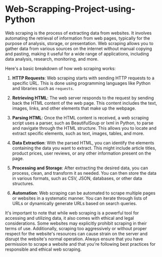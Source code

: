 # Web-Scrapping-Project-using-Python

Web scraping is the process of extracting data from websites. It involves automating the retrieval of information from web pages, typically for the purpose of analysis, storage, or presentation. Web scraping allows you to gather data from various sources on the internet without manual copying and pasting, making it useful for a wide range of applications, including data analysis, research, monitoring, and more.

Here's a basic breakdown of how web scraping works:

1. **HTTP Requests**: Web scraping starts with sending HTTP requests to a specific URL. This is done using programming languages like Python and libraries such as `requests`.

2. **Retrieving HTML**: The web server responds to the request by sending back the HTML content of the web page. This content includes the text, images, links, and other elements that make up the webpage.

3. **Parsing HTML**: Once the HTML content is received, a web scraping script uses a parser, such as BeautifulSoup or lxml in Python, to parse and navigate through the HTML structure. This allows you to locate and extract specific elements, such as text, images, tables, and more.

4. **Data Extraction**: With the parsed HTML, you can identify the elements containing the data you want to extract. This might include article titles, product prices, user reviews, or any other information present on the page.

5. **Processing and Storage**: After extracting the desired data, you can process, clean, and transform it as needed. You can then store the data in various formats, such as CSV, JSON, databases, or other data structures.

6. **Automation**: Web scraping can be automated to scrape multiple pages or websites in a systematic manner. You can iterate through lists of URLs or dynamically generate URLs based on search queries.

It's important to note that while web scraping is a powerful tool for accessing and utilizing data, it also comes with ethical and legal considerations. Some websites may explicitly prohibit scraping in their terms of use. Additionally, scraping too aggressively or without proper respect for the website's resources can cause strain on the server and disrupt the website's normal operation. Always ensure that you have permission to scrape a website and that you're following best practices for responsible and ethical web scraping.
